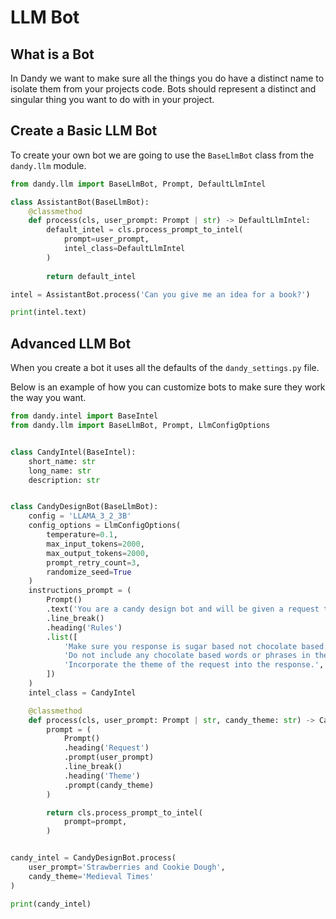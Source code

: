 # LLM Bot

## What is a Bot

In Dandy we want to make sure all the things you do have a distinct name to isolate them from your projects code.
Bots should represent a distinct and singular thing you want to do with in your project.

## Create a Basic LLM Bot

To create your own bot we are going to use the `BaseLlmBot` class from the `dandy.llm` module.

```python exec="True" source="above" source="material-block" session="llm_bot"
from dandy.llm import BaseLlmBot, Prompt, DefaultLlmIntel

class AssistantBot(BaseLlmBot):
    @classmethod
    def process(cls, user_prompt: Prompt | str) -> DefaultLlmIntel:
        default_intel = cls.process_prompt_to_intel(
            prompt=user_prompt,
            intel_class=DefaultLlmIntel
        )
        
        return default_intel

intel = AssistantBot.process('Can you give me an idea for a book?')

print(intel.text)
```

## Advanced LLM Bot

When you create a bot it uses all the defaults of the `dandy_settings.py` file.

Below is an example of how you can customize bots to make sure they work the way you want.

```python exec="True" source="above" source="material-block" session="llm_bot"
from dandy.intel import BaseIntel
from dandy.llm import BaseLlmBot, Prompt, LlmConfigOptions


class CandyIntel(BaseIntel):
    short_name: str
    long_name: str
    description: str


class CandyDesignBot(BaseLlmBot):
    config = 'LLAMA_3_2_3B'
    config_options = LlmConfigOptions(
        temperature=0.1,
        max_input_tokens=2000,
        max_output_tokens=2000,
        prompt_retry_count=3,
        randomize_seed=True
    )
    instructions_prompt = (
        Prompt()
        .text('You are a candy design bot and will be given a request to make a new type of candy.')
        .line_break()
        .heading('Rules')
        .list([
            'Make sure you response is sugar based not chocolate based.',
            'Do not include any chocolate based words or phrases in the response.',
            'Incorporate the theme of the request into the response.',
        ])
    )
    intel_class = CandyIntel

    @classmethod
    def process(cls, user_prompt: Prompt | str, candy_theme: str) -> CandyIntel:
        prompt = (
            Prompt()
            .heading('Request')
            .prompt(user_prompt)
            .line_break()
            .heading('Theme')
            .prompt(candy_theme)
        )

        return cls.process_prompt_to_intel(
            prompt=prompt,
        )


candy_intel = CandyDesignBot.process(
    user_prompt='Strawberries and Cookie Dough',
    candy_theme='Medieval Times'
)

print(candy_intel)
```

